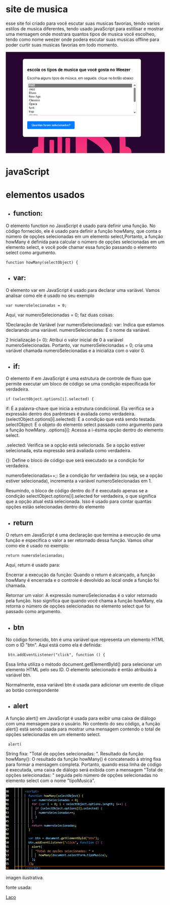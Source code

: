 # site de musica
esse site foi criado para você escutar suas musicas favorias, tendo varios estilos de musica diferentes, tendo usado javaScript para 
estilisar e mostrar uma mensagem onde mostrara quantos tipos de musica você escolheo, tendo como nome weezer onde podera escutar suas musicas offline para poder curtir suas musicas favorias em todo momento.


![](weezer.png)

# javaScript
 
 # elementos usados 
 
 * ## function:
 O elemento function no JavaScript é usado para definir uma função. No código fornecido, ele é usado para definir a função howMany, que conta o número de opções selecionadas em um elemento select,Portanto, a função howMany é definida para calcular o número de opções selecionadas em um elemento select, e você pode chamar essa função passando o elemento select como argumento. 
 ```
 function howMany(selectObject) {
 ```

 * ## var:
 O elemento var em JavaScript é usado para declarar uma variável. Vamos analisar como ele é usado no seu exemplo

 ```
var numeroSelecionadas = 0;
 ```

Aqui, var numeroSelecionadas = 0; faz duas coisas:

 1Declaração de Variável (var numeroSelecionadas):
var: Indica que estamos declarando uma variável.
numeroSelecionadas: É o nome da variável.

2 Inicialização (= 0):
Atribui o valor inicial de 0 à variável numeroSelecionadas.
Portanto, var numeroSelecionadas = 0; cria uma variável chamada numeroSelecionadas e a inicializa com o valor 0.

* ## if:
O elemento if em JavaScript é uma estrutura de controle de fluxo que permite executar um bloco de código se uma condição especificada for verdadeira.

 ```
 if (selectObject.options[i].selected) {
 ```
if: É a palavra-chave que inicia a estrutura condicional. Ela verifica se a expressão dentro dos parênteses é avaliada como verdadeira.
(selectObject.options[i].selected): É a condição que está sendo testada.
selectObject: É o objeto do elemento select passado como argumento para a função howMany.
.options[i]: Acessa a i-ésima opção dentro do elemento select.

.selected: Verifica se a opção está selecionada. Se a opção estiver selecionada, esta expressão será avaliada como verdadeira.

{}: Define o bloco de código que será executado se a condição for verdadeira.

numeroSelecionadas++;: Se a condição for verdadeira (ou seja, se a opção estiver selecionada), incrementa a variável numeroSelecionadas em 1.

Resumindo, o bloco de código dentro do if é executado apenas se a condição selectObject.options[i].selected for verdadeira, o que significa que a opção atual está selecionada. Isso é usado para contar quantas opções estão selecionadas dentro do elemento 


* ## return
O return em JavaScript é uma declaração que termina a execução de uma função e especifica o valor a ser retornado dessa função. Vamos olhar como ele é usado no exemplo:

 ``` 
 return numeroSelecionadas;
  ```
  Aqui, return é usado para:

Encerrar a execução da função: Quando o return é alcançado, a função howMany é encerrada e o controle é devolvido ao local onde a função foi chamada.

Retornar um valor: A expressão numeroSelecionadas é o valor retornado pela função. Isso significa que quando você chama a função howMany, ela retorna o número de opções selecionadas no elemento select que foi passado como argumento.

* ## btn 
No código fornecido, btn é uma variável que representa um elemento HTML com o ID "btn". Aqui está como ela é definida:

 ```
  btn.addEventListener("click", function () {
  ```
  Essa linha utiliza o método document.getElementById() para selecionar um elemento HTML pelo seu ID. O elemento selecionado é então atribuído à variável btn.

Normalmente, essa variável btn é usada para adicionar um evento de clique ao botão correspondente

* ## alert 
A função alert() em JavaScript é usada para exibir uma caixa de diálogo com uma mensagem para o usuário. No contexto do seu código, a função alert() está sendo usada para mostrar uma mensagem contendo o total de opções selecionadas em um elemento select.

 ```
  alert(
  ```
String fixa: "Total de opções selecionadas: ".
Resultado da função howMany(): O resultado da função howMany() é concatenado à string fixa para formar a mensagem completa.
Portanto, quando essa linha de código é executada, uma caixa de diálogo será exibida com a mensagem "Total de opções selecionadas: " seguida pelo número de opções selecionadas no elemento select com o nome "tipoMusica".

![](jstp.png)


imagen ilustrativa.


fonte usada:

[Laço](https://developer.mozilla.org/pt-BR/docs/Web/JavaScript/Guide/Loops_and_iteration)

